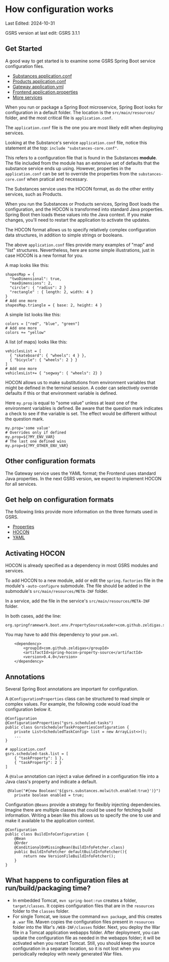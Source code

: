 # How configuration works

Last Edited: 2024-10-31

GSRS version at last edit: GSRS 3.1.1

## Get Started

A good way to get started is to examine some GSRS Spring Boot service configuration files.

- [Substances application.conf](../substances/src/main/resources/application.conf)
- [Products application.conf](../products/src/main/resources/application.conf)
- [Gateway application.yml](../gateway/src/main/resources/application.yml)
- [Frontend application.properties](../frontend/src/main/resources/application.properties)
- [More services](../)

When you run or package a Spring Boot microservice, Spring Boot looks for configuration in a default folder. The location is the `src/main/resources/` folder, and the most critical file is `application.conf`.  

The `application.conf` file is the one you are most likely edit when deploying services.

Looking at the Substance's service `application.conf` file, notice this statement at the top: `include "substances-core.conf"`.  

This refers to a configuration file that is found in the Substances **module**. The file included from the module has an extensive set of defaults that the substance service ends up using. However, properties in the `application.conf` can be set to override the properties from the `substances-core.conf` when pratical and necessary.

The Substances service uses the HOCON format, as do the other entity services, such as Products.

When you run the Substances or Products services, Spring Boot loads the configuration, and the HOCON is transformed into standard Java properties. Spring Boot then loads these values into the Java context. If you make changes, you'll need to restart the application to activate the updates.

The HOCON format allows us to specify relatively complex configuration data structures, in addition to simple strings or booleans.

The above `application.conf` files provide many examples of "map" and "list" structures. Nevertheless, here are some simple illustrations, just in case HOCON is a new format for you.

A map looks like this:
```
shapesMap = {
  "twoDimensional": true,
  "maxDimensions": 2,
  "circle": { "radius": 2 }
  "rectangle" : { length: 2, width: 4 }
}
# Add one more
shapesMap.triangle = { base: 2, height: 4 }
```

A simple list looks like this:
```
colors = ["red", "blue", "green"]
# Add one more
colors += "yellow"
```

A list (of maps) looks like this:
```
vehiclesList = [
  { "skateboard": { "wheels": 4 } },
  { "bicycle": { "wheels": 2 } }
]
# Add one more
vehiclesList+= { "segway": { "wheels": 2} }
```

HOCON allows us to make substitutions from environment variables that might be defined in the terminal session. A coder can selectively override defaults if this or that environment variable is defined. 

Here `my.prop` is equal to "some value" unless at least one of the environment variables is defined.  Be aware that the question mark indicates a check to see if the variable is set. The effect would be different without the question mark.

```
my.prop='some value'
# Overrides only if defined
my.prop=${?MY_ENV_VAR}
# The last one defined wins
my.prop=${?MY_OTHER_ENV_VAR}
```

## Other configuration formats

The Gateway service uses the YAML format; the Frontend uses standard Java properties. In the next GSRS version, we expect to implement HOCON for all services.

## Get help on configuration formats

The following links provide more information on the three formats used in GSRS.

- [Properties](https://www.baeldung.com/java-properties)
- [HOCON](http://github.com/lightbend/config/blob/main/HOCON.md)
- [YAML](https://www.baeldung.com/spring-yaml)

## Activating HOCON

HOCON is already specified as a dependency in most GSRS modules and services.

To add HOCON to a new module, add or edit the `spring.factories` file in the module's `-auto-configure` submodule. The file should be added in the submodule's `src/main/resources/META-INF` folder.

In a service, add the file in the service's `src/main/resources/META-INF` folder.

In both cases, add the line:

```
org.springframework.boot.env.PropertySourceLoader=com.github.zeldigas.spring.env.HoconPropertySourceLoader
```

You may have to add this dependency to your `pom.xml`.

```
    <dependency>
        <groupId>com.github.zeldigas</groupId>
        <artifactId>spring-hocon-property-source</artifactId>
        <version>0.4.0</version>
    </dependency>
```

## Annotations

Several Spring Boot annotations are important for configuration.

A `@ConfigurationProperties` class can be structured to read simple or complex values. For example, the following code would load the configuration below it.

```
@Configuration
@ConfigurationProperties("gsrs.scheduled-tasks")
public class GsrsSchedulerTaskPropertiesConfiguration {
    private List<ScheduledTaskConfig> list = new ArrayList<>();
    ...
}    
```

```
# application.conf
gsrs.scheduled-task.list = [
    { "taskProperty": 1 }, 
    { "taskProperty": 2 } 
]
```

A `@Value` annotation can inject a value defined in a configuration file into a Java class's property and indicate a default.

```
 @Value("#{new Boolean('${gsrs.substances.molwitch.enabled:true}')}")
    private boolean enabled = true;
```

Configuration `@Beans` provide a strategy for flexibly injecting dependencies.  Imagine there are multiple classes that could be used for fetching build information. Writing a bean like this allows us to specify the one to use and make it available to the application context.

```
@Configuration
public class BuildInfoConfiguration {
    @Bean
    @Order
    @ConditionalOnMissingBean(BuildInfoFetcher.class)
    public BuildInfoFetcher defaultBuildInfoFetcher(){
        return new VersionFileBuildInfoFetcher();
    }
}
```

## What happens to configuration files at run/build/packaging time?

- In embedded Tomcat, `mvn spring-boot:run` creates a folder, `target/classes`. It copies configuration files that are in the `resources` folder to the `classes` folder.
- For single Tomcat, we issue the command `mvn package`, and this creates a `.war` file. Maven copies the configuration files present in `resources` folder into the War's `/WEB-INF/classes` folder.  Next, you deploy the War file in a Tomcat application webapps folder. After deployment, you can update the configuration file as needed in the webapps folder; it will be activated when you restart Tomcat.  Still, you should keep the source configuration in a separate location, so it is not lost when you periodically redeploy with newly generated War files.
